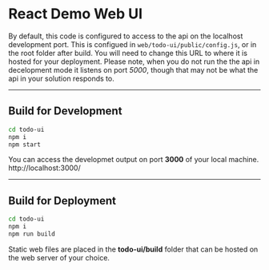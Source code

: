 # React Demo Web UI

By default, this code is configured to access to the api on the localhost development port. This is configued in `web/todo-ui/public/config.js`, or in the root folder after build. You will need to change this URL to where it is hosted for your deployment. Please note, when you do not run the the api in decelopment mode it listens on port *5000*, though that may not be what the api in your solution responds to.

---
## Build for Development
```bash
cd todo-ui
npm i
npm start
```
You can access the developmet output on port **3000** of your local machine.  http://localhost:3000/

---
## Build for Deployment

```bash
cd todo-ui
npm i
npm run build
```

Static web files are placed in the **todo-ui/build** folder that can be hosted on the web server of your choice.